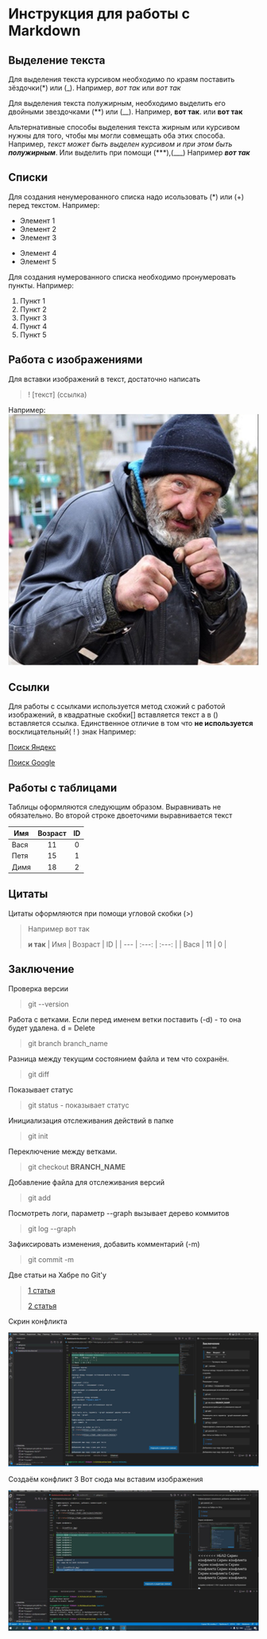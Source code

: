 # **Инструкция для работы с Markdown**

## **Выделение текста**

Для выделения текста курсивом необходимо по краям поставить зёздочки(*) или (_). Например, *вот так* или _вот так_

Для выделения текста полужирным, необходимо выделить его двойными звездочками (**) или (__).
Например, **вот так**. или __вот так__

Альтернативные способы выделения текста жирным или курсивом нужны для того, чтобы мы могли совмещать оба этих способа. Например, _текст может быть выделен курсивом и при этом быть **полужирным**_.
Или выделить при помощи (***),(___)
Например ***вот так***

## **Списки**
Для создания ненумерованного списка надо исользовать (*) или (+) перед текстом.
Например:

* Элемент 1
* Элемент 2
* Элемент 3
+ Элемент 4
+ Элемент 5

Для создания нумерованного списка необходимо пронумеровать пункты. 
Например:

1. Пункт 1
2. Пункт 2
3. Пункт 3
4. Пункт 4
5. Пункт 5

## **Работа с изображениями**

Для вставки изображений в текст, достаточно написать 

>! [текст] (ссылка)

Например: 
![Текст который будет если изображение не загрузится](baza.jpg)


## **Ссылки**
Для работы с ссылками используется метод схожий с работой изображений, 
в квадратные скобки[] вставляется текст а в () вставляется ссылка.
Единственное отличие в том что **не используется** восклицательный( ! ) знак
Например:

[Поиск Яндекс](yandex.ru)

[Поиск Google](google.com)

## **Работы с таблицами**
Таблицы оформляются следующим образом.
Выравнивать не обязательно.
Во второй строке двоеточими выравнивается текст

| Имя   | Возраст | ID |
| --- | :---: |  :---: |
| Вася  | 11 | 0 |
| Петя  | 15 | 1 |
| Димя  | 18  | 2 |

## **Цитаты**
Цитаты оформляются при помощи угловой скобки (>)
> Например вот так
>
> **и так**
>| Имя   | Возраст | ID |
>| --- | :---: |  :---: |
>| Вася  | 11 | 0 |

## **Заключение**

Проверка версии
> git --version  

Работа с ветками. Если перед именем ветки поставить (-d) - то она будет удалена. d = Delete
> git branch branch_name
 
Разница между текущим состоянием файла и тем что сохранён. 
> git diff  
 
Показывает статус
> git status - показывает статус

Инициализация отслеживания действий в папке 
> git init
 
Переключение между ветками.
> git checkout **BRANCH_NAME** 
 
Добавление файла для отслеживания версий 
> git add 
 
Посмотреть логи, параметр --graph вызывает дерево коммитов
> git log --graph 
 
Зафиксировать изменения, добавить комментарий (-m) 
> git commit -m  

Две статьи на Хабре по Git'у
> [1 статья](https://habr.com/ru/post/541258/)
>
> [2 статья](https://habr.com/ru/post/542616/)

Скрин конфликта

![....](conflict.jpg)

Создаём конфликт 3
 Вот сюда мы вставим изображения

 ![....](conflict2.jpg)
